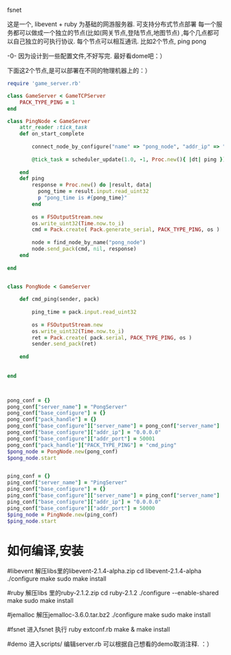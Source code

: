 fsnet

这是一个, libevent + ruby 为基础的网游服务器. 可支持分布式节点部署
每一个服务都可以做成一个独立的节点(比如(网关节点,登陆节点,地图节点) ,每个几点都可以自己独立的可执行协议.
每个节点可以相互通讯. 比如2个节点, ping pong

-0- 因为设计到一些配置文件,不好写完. 最好看dome吧：）

下面这2个节点,是可以部署在不同的物理机器上的：）


``` ruby
require 'game_server.rb'

class GameServer < GameTCPServer
	PACK_TYPE_PING = 1
end

class PingNode < GameServer
	attr_reader :tick_task
	def on_start_complete
		
		connect_node_by_configure("name" => "pong_node", "addr_ip" => "0.0.0.0", "addr_port" => 50001)
		
		@tick_task = scheduler_update(1.0, -1, Proc.new(){ |dt| ping });
		
	end
	def ping
		response = Proc.new() do |result, data|
		  pong_time = result.input.read_uint32
		  p "pong_time is #{pong_time}"
		end
		
		os = FSOutputStream.new
		os.write_uint32(Time.now.to_i)
		cmd = Pack.create( Pack.generate_serial, PACK_TYPE_PING, os )
		
		node = find_node_by_name("pong_node")
		node.send_pack(cmd, nil, response)
	end
	
end


class PongNode < GameServer
	
	def cmd_ping(sender, pack)
		
		ping_time = pack.input.read_uint32
		
		os = FSOutputStream.new
		os.write_uint32(Time.now.to_i)
		ret = Pack.create( pack.serial, PACK_TYPE_PING, os )
		sender.send_pack(ret)
			
	end
	
	
end



pong_conf = {}
pong_conf["server_name"] = "PongServer"
pong_conf["base_configure"] = {}
pong_conf["pack_handle"] = {}
pong_conf["base_configure"]["server_name"] = pong_conf["server_name"]
pong_conf["base_configure"]["addr_ip"] = "0.0.0.0"
pong_conf["base_configure"]["addr_port"] = 50001
pong_conf["pack_handle"]["PACK_TYPE_PING"] = "cmd_ping"
$pong_node = PongNode.new(pong_conf)
$pong_node.start


ping_conf = {}
ping_conf["server_name"] = "PingServer"
ping_conf["base_configure"] = {}
ping_conf["base_configure"]["server_name"] = ping_conf["server_name"]
ping_conf["base_configure"]["addr_ip"] = "0.0.0.0"
ping_conf["base_configure"]["addr_port"] = 50000
$ping_node = PingNode.new(ping_conf)
$ping_node.start

``` 




# 如何编译,安装

#libevent
解压libs里的libevent-2.1.4-alpha.zip
cd libevent-2.1.4-alpha
./configure 
make
sudo make install

#ruby
解压libs 里的ruby-2.1.2.zip 
cd ruby-2.1.2
./configure --enable-shared
make
sudo make install

#jemalloc
解压jemalloc-3.6.0.tar.bz2
./configure
make
sudo make install

#fsnet
进入fsnet
执行
ruby extconf.rb
make & make install


#demo
进入scripts/ 
编辑server.rb
可以根据自己想看的demo取消注释. ：）

